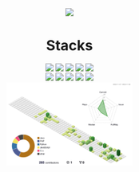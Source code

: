 <div align="center">
<img src="https://github.com/Limdongdang/Limdongdang/assets/50188317/0c1c653a-cc28-42d4-954a-05dc867562e1" height = "300px">

# Stacks
<span>
    <img src= "https://img.shields.io/badge/JavaScript-F4D53E?style=flat-square&logo=JavaScript&logoColor=white"/>
    <img src ="https://img.shields.io/badge/Next.js-blue?style=flat-square&logo=Next.js&logoColor=white" />
    <img src= "https://img.shields.io/badge/NodeJS-31B025?style=flat-square&logo=Node.js&logoColor=white"/>
    <img src ="https://img.shields.io/badge/Express-grey.svg?style=flat-square&logo=Express&logoColor=white"/> 
    <img src ="https://img.shields.io/badge/NestJS-%23E0234E.svg?style=flat-square&logo=nestjs&logoColor=white"/>
    <br>
    <img src ="https://img.shields.io/badge/Spring-green?style=flat-square&logo=Spring&logoColor=white" />
    <img src ="https://img.shields.io/badge/Typeorm-blue?style=flat-square&logo=Sequelize&logoColor=white" />
    <img src ="https://img.shields.io/badge/Mybatis-purple?style=flat-square&logo=Jameson&logoColor=white" />
    <img src ="https://img.shields.io/badge/MySQL-orange.svg?style=flat-square&logo=mysql&logoColor=white" /> 
    <img src ="https://img.shields.io/badge/AWS-orange.svg?style=flat-square&logo=Amazon AWS&logoColor=white" /> 
</span>

<div>
    <img src="./profile-3d-contrib/profile-green-animate.svg" width="50%"/>
</div>
</div>

